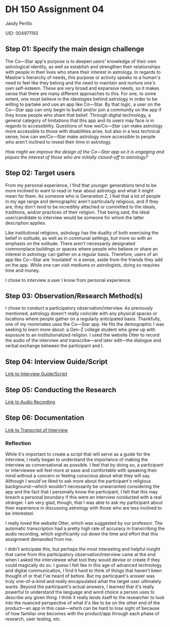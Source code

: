 # DH 150 Assignment 04 
Jasdy Perillo 

UID: 004971193

## Step 01: Specify the main design challenge
The Co—Star app's purpose is to deepen users' knowledge of their own astrological identity, as well as establish and strengthen their relationships with people in their lives who share their interest in astrology. In regards to Maslow's hierarchy of needs, this purpose or activity speaks to a human's need to feel like they belong and the need to maintain and nurture one's own self-esteem. These are very broad and expansive needs, so it makes sense that there are many different approaches to this. For one, to some extent, one must believe in the ideologies behind astrology in order to be willing to partake and use an app like Co—Star. By that logic, a user on the Co—Star app can only begin to build and/or join a community on the app if they know people who share that belief. Through digital technology, a general category of limitations that this app and its users may face is in regards to accessibility. Questions of how we/Co—Star can make astrology more accessible to those with disabilities arise, but also in a less technical sense, how can we/Co—Star make astrology more accessible to people who aren't inclined to invest their time in astrology.

_How might we improve the design of the Co—Star app so it is engaging and piques the interest of those who are initially closed-off to astrology?_


## Step 02: Target users
From my personal experience, I find that younger generations tend to be more inclined to want to read or hear about astrology and what it might mean for them. As someone who is Generation Z, I feel that a lot of people in my age range and demographic aren't particularly religious, and if they are, they don't tend to be incredibly attached or committed to the ideals, traditions, and/or practices of their religion. That being said, the ideal user/candidate to interview would be someone for whom the latter description applies. 

Like institutional religions, astrology has the duality of both exercising the belief in solitude, as well as in communal settings, but more so with an emphasis on the solitude. There aren't necessarily designated commonplace buildings or spaces where people who believe or share an interest in astrology can gather on a regular basis. Therefore, users of an app like Co—Star are 'insolated' in a sense, aside from the friends they add on the app. While one can visit mediums or astrologists, doing so requires time and money. 

I chose to interview a user I know from personal experience.

## Step 03: Observation/Research Method(s)
I chose to conduct a participatory observation/interview. As previously mentioned, astrology doesn't really coincide with any physical spaces or locations where people gather on a regularly anticipated basis. Thankfully, one of my roommates uses the Co—Star app. He fits the demographic I was seeking to learn more about: a Gen-Z college student who grew up with exposure to an institutionalized religion.
I used the website Otter to record the audio of the interview and transcribe—and later edit—the dialogue and verbal exchange between the participant and I.

## Step 04: Interview Guide/Script

[Link to Interview Guide/Script](https://docs.google.com/document/d/1eGdSHOd-wGSC7aOmY2_PlfWdKugopquTIozLaRkFyNk/edit?usp=sharing)

## Step 05: Conducting the Research

[Link to Audio Recording](https://otter.ai/s/ecu_dW93SM6nhMtY6O2C-g)


## Step 06: Documentation

[Link to Transcript of Interview](https://otter.ai/s/ecu_dW93SM6nhMtY6O2C-g)


### Reflection
While it's important to create a script that will serve as a guide for the interview, I really began to understand the importance of making the interview as conversational as possible. I feel that by doing so, a participant or interviewee will feel more at ease and comfortable with speaking their mind without a concern or feeling conscious about what they will say. Although I would've liked to ask more about the participant's religious background—which wouldn't necessarily be unwarranted considering the app and the fact that I personally know the participant, I felt that this may breach a personal boundary if this were an interview conducted with a real stranger. I am very glad, though, that I was able to ask my participant about their experience in discussing astrology with those who are less inclined to be interested.

I really loved the website Otter, which was suggested by our professor. The automatic transcription had a pretty high rate of accuracy in transcribing the audio recording, which significantly cut down the time and effort that this assignment demanded from me. 

I didn't anticipate this, but perhaps the most interesting and helpful insight that came from this participatory observation/interview came at the end when I asked the interviewee what tool they would devise or create if they could magically do so. I guess I felt like in this age of advanced technology and digital communication, I find it hard to think of things that haven't been thought of or that I've heard of before. But my participant's answer was truly one-of-a-kind and really encapsulated what the target user ultimately wants. Beyond the participant's actual answers, I learned that it's really powerful to understand the language and word choice a person uses to describe any given thing. I think it really lends itself to the researcher to look into the nuanced perspective of what it's like to be on the other end of the product—an app in this case—which can be hard to lose sight of because of how familiar one becomes with the product/app through each phase of research, user testing, etc. 

